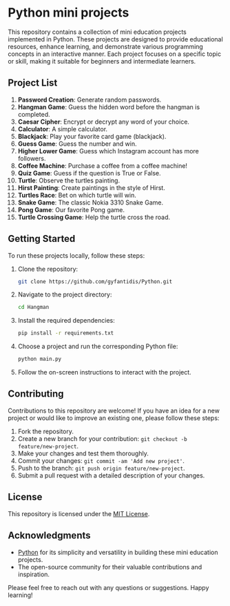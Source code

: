  # Python mini projects

This repository contains a collection of mini education projects implemented in Python. These projects are designed to provide educational resources, enhance learning, and demonstrate various programming concepts in an interactive manner. Each project focuses on a specific topic or skill, making it suitable for beginners and intermediate learners.

## Project List

1. **Password Creation**: Generate random passwords.
2. **Hangman Game**: Guess the hidden word before the hangman is completed.
3. **Caesar Cipher**: Encrypt or decrypt any word of your choice.
4. **Calculator**: A simple calculator.
5. **Blackjack**: Play your favorite card game (blackjack).
6. **Guess Game**: Guess the number and win.
7. **Higher Lower Game**: Guess which Instagram account has more followers.
8. **Coffee Machine**: Purchase a coffee from a coffee machine!
9. **Quiz Game**: Guess if the question is True or False.
10. **Turtle**: Observe the turtles painting.
11. **Hirst Painting**: Create paintings in the style of Hirst.
12. **Turtles Race**: Bet on which turtle will win.
13. **Snake Game**: The classic Nokia 3310 Snake Game.
14. **Pong Game**: Our favorite Pong game.
15. **Turtle Crossing Game**: Help the turtle cross the road.


## Getting Started

To run these projects locally, follow these steps:

1. Clone the repository:

   ```bash
   git clone https://github.com/gyfantidis/Python.git
   ```

2. Navigate to the project directory:

   ```bash
   cd Hangman
   ```

3. Install the required dependencies:

   ```bash
   pip install -r requirements.txt
   ```

4. Choose a project and run the corresponding Python file:

   ```bash
   python main.py
   ```

5. Follow the on-screen instructions to interact with the project.

## Contributing

Contributions to this repository are welcome! If you have an idea for a new project or would like to improve an existing one, please follow these steps:

1. Fork the repository.
2. Create a new branch for your contribution: `git checkout -b feature/new-project`.
3. Make your changes and test them thoroughly.
4. Commit your changes: `git commit -am 'Add new project'`.
5. Push to the branch: `git push origin feature/new-project`.
6. Submit a pull request with a detailed description of your changes.

## License

This repository is licensed under the [MIT License](LICENSE).

## Acknowledgments

- [Python](https://www.python.org/) for its simplicity and versatility in building these mini education projects.
- The open-source community for their valuable contributions and inspiration.

Please feel free to reach out with any questions or suggestions. Happy learning!
